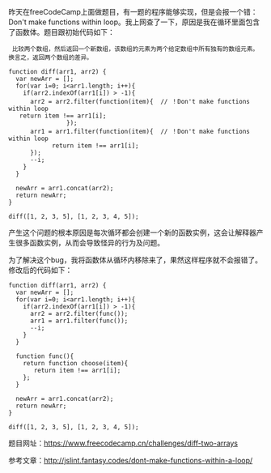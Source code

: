 昨天在freeCodeCamp上面做题目，有一题的程序能够实现，但是会报一个错：Don't make functions within loop。我上网查了一下，原因是我在循环里面包含了函数体。题目跟初始代码如下：

     比较两个数组，然后返回一个新数组，该数组的元素为两个给定数组中所有独有的数组元素。换言之，返回两个数组的差异。
     
```     
function diff(arr1, arr2) {
  var newArr = [];
  for(var i=0; i<arr1.length; i++){
    if(arr2.indexOf(arr1[i]) > -1){
      arr2 = arr2.filter(function(item){  // ！Don't make functions within loop
   return item !== arr1[i];
                });
      arr1 = arr1.filter(function(item){  // ！Don't make functions within loop
            return item !== arr1[i];
      });
      --i;
    }
  }

  newArr = arr1.concat(arr2);
  return newArr;
}

diff([1, 2, 3, 5], [1, 2, 3, 4, 5]);
```

产生这个问题的根本原因是每次循环都会创建一个新的函数实例，这会让解释器产生很多函数实例，从而会导致怪异的行为及问题。

为了解决这个bug，我将函数体从循环内移除来了，果然这样程序就不会报错了。修改后的代码如下：

```
function diff(arr1, arr2) {
  var newArr = [];
  for(var i=0; i<arr1.length; i++){
    if(arr2.indexOf(arr1[i]) > -1){
      arr2 = arr2.filter(func());
      arr1 = arr1.filter(func());
      --i;
    }
  }

  function func(){
    return function choose(item){
       return item !== arr1[i];
    };
  }

  newArr = arr1.concat(arr2);
  return newArr;
}

diff([1, 2, 3, 5], [1, 2, 3, 4, 5]);

```

题目网址：https://www.freecodecamp.cn/challenges/diff-two-arrays

参考文章：http://jslint.fantasy.codes/dont-make-functions-within-a-loop/
